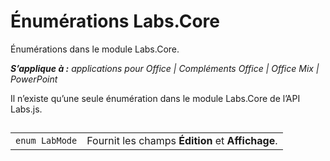 
# <a name="labs.core-enumerations"></a>Énumérations Labs.Core
Énumérations dans le module Labs.Core.

 _**S’applique à :** applications pour Office | Compléments Office | Office Mix | PowerPoint_

Il n’existe qu’une seule énumération dans le module Labs.Core de l’API Labs.js.

## 


|||
|:-----|:-----|
| `enum LabMode`|Fournit les champs **Édition** et **Affichage**.|
